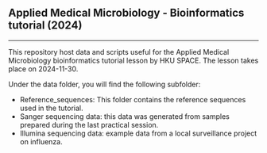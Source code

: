 ## Applied Medical Microbiology - Bioinformatics tutorial (2024)

---

This repository host data and scripts useful for the Applied Medical Microbiology bioinformatics tutorial lesson by HKU SPACE. The lesson takes place on 2024-11-30.

Under the data folder, you will find the following subfolder:
- Reference_sequences: This folder contains the reference sequences used in the tutorial.
- Sanger sequencing data: this data was generated from samples prepared during the last practical session.
- Illumina sequencing data: example data from a local surveillance project on influenza.